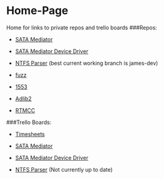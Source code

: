 # Home-Page
Home for links to private repos and trello boards
###Repos:

- [SATA Mediator](https://github.com/SiCoreTech/SATA_Mediator)

- [SATA Mediator Device Driver](https://github.com/SiCoreTech/SATA_Mediator_Device_Driver)

- [NTFS Parser](https://github.com/SiCoreTech/NTFSParser) (best current working branch is james-dev)

- [fuzz](https://github.com/SiCoreTech/fuzz)

- [1553](https://github.com/SiCoreTech/1553)

- [Adlib2](https://github.com/SiCoreTech/Adlib2)

- [RTMCC](https://github.com/SiCoreTech/Home-Page.git)

###Trello Boards:

- [Timesheets](https://trello.com/b/4RKYVSjq/timesheets)

- [SATA Mediator](https://trello.com/b/TTRYGGLa/sata)

- [SATA Mediator Device Driver](https://trello.com/b/kBWeIwE9/sata-m-device-driver)

- [NTFS Parser](https://trello.com/b/EkX0WcPr/ntfsparser) (Not currently up to date)
